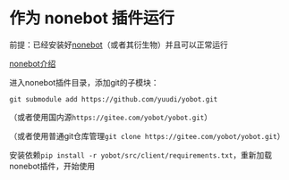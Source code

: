 # 作为 nonebot 插件运行

前提：已经安装好[nonebot](https://nonebot.cqp.moe/)（或者其衍生物）并且可以正常运行

[nonebot介绍](/usage/nonebot-introductions.md)

进入nonebot插件目录，添加git的子模块：  

`git submodule add https://github.com/yuudi/yobot.git`  

（或者使用国内源`https://gitee.com/yobot/yobot.git`）  

（或者使用普通git仓库管理`git clone https://gitee.com/yobot/yobot.git`）

安装依赖`pip install -r yobot/src/client/requirements.txt`，重新加载nonebot插件，开始使用
